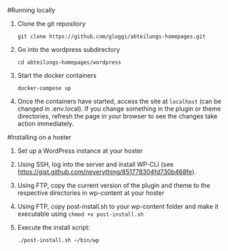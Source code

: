#Running locally

1. Clone the git repository

    ```git clone https://github.com/gloggi/abteilungs-homepages.git```

2. Go into the wordpress subdirectory

    ```cd abteilungs-homepages/wordpress```

3. Start the docker containers

    ```docker-compose up```

4. Once the containers have started, access the site at ```localhost``` (can be changed in .env.local). If you change something in the plugin or theme directories, refresh the page in your browser to see the changes take action immediately.


#Installing on a hoster

1. Set up a WordPress instance at your hoster

2. Using SSH, log into the server and install WP-CLI (see https://gist.github.com/neverything/851778304fd730b468fe).

3. Using FTP, copy the current version of the plugin and theme to the respective directories in wp-content at your hoster

4. Using FTP, copy post-install.sh to your wp-content folder and make it executable using ```chmod +x post-install.sh```

5. Execute the install script:

    ```./post-install.sh ~/bin/wp```